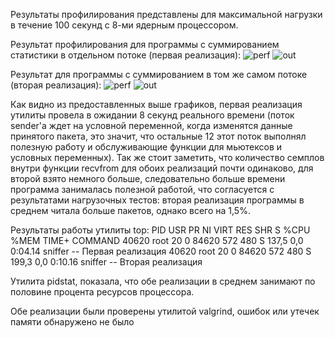Результаты профилирования представлены для максимальной нагрузки в течение 100 секунд с 8-ми ядерным процессором.

Результат профилирования для программы с суммированием статистики в отдельном потоке (первая реализация):
![perf](https://github.com/Gorruy/sniffer/assets/83616301/0b959292-55b3-47fd-96b1-1009f93ca9e4)
![out](https://github.com/Gorruy/sniffer/assets/83616301/cf583924-5cf0-477b-9aa6-9ccdce6a21b1)

Результат для программы с суммированием в том же самом потоке (вторая реализация):
![perf](https://github.com/Gorruy/sniffer/assets/83616301/9a23e59e-ef8c-4368-ae8f-ea413a068829)
![out](https://github.com/Gorruy/sniffer/assets/83616301/7124a245-852c-4352-95bb-2986da12a5c7)

Как видно из предоставленных выше графиков, первая реализация утилиты провела в ожидании 8 секунд реального времени (поток sender'а ждет на условной переменной, когда изменятся данные принятого пакета, это значит, что остальные 12 этот поток выполнял полезную работу и обслуживающие функции для мьютексов и условных переменных). Так же стоит заметить, что количество семплов внутри функции recvfrom для обоих реализаций почти одинаково, для второй взято немного больше, следовательно больше времени программа занималась полезной работой, что согласуется с результатами нагрузочных тестов: вторая реализация программы в среднем читала больше пакетов, однако всего на 1,5%.

Результаты работы утилиты top:
   PID   USR      PR   NI   VIRT    RES    SHR S  %CPU   %MEM   TIME+  COMMAND
  40620 root      20   0   84620    572    480 S 137,5   0,0   0:04.14 sniffer  -- Первая реализация
  40620 root      20   0   84620    572    480 S 199,3   0,0   0:10.16 sniffer  -- Вторая реализация

Утилита pidstat, показала, что обе реализации в среднем занимают по половине процента ресурсов процессора.
  
Обе реализации были проверены утилитой valgrind, ошибок или утечек памяти обнаружено не было
  
